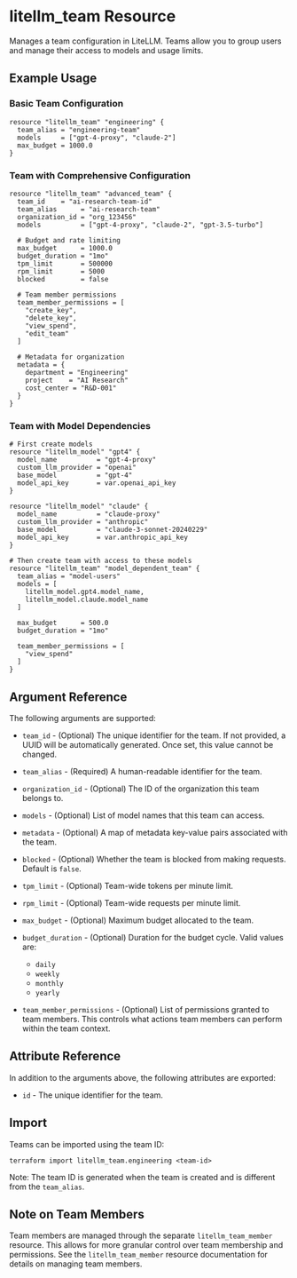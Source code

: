 # litellm_team Resource

Manages a team configuration in LiteLLM. Teams allow you to group users and manage their access to models and usage limits.

## Example Usage

### Basic Team Configuration

```hcl
resource "litellm_team" "engineering" {
  team_alias = "engineering-team"
  models     = ["gpt-4-proxy", "claude-2"]
  max_budget = 1000.0
}
```

### Team with Comprehensive Configuration

```hcl
resource "litellm_team" "advanced_team" {
  team_id    = "ai-research-team-id"
  team_alias      = "ai-research-team"
  organization_id = "org_123456"
  models          = ["gpt-4-proxy", "claude-2", "gpt-3.5-turbo"]

  # Budget and rate limiting
  max_budget      = 1000.0
  budget_duration = "1mo"
  tpm_limit       = 500000
  rpm_limit       = 5000
  blocked         = false

  # Team member permissions
  team_member_permissions = [
    "create_key",
    "delete_key",
    "view_spend",
    "edit_team"
  ]

  # Metadata for organization
  metadata = {
    department = "Engineering"
    project    = "AI Research"
    cost_center = "R&D-001"
  }
}
```

### Team with Model Dependencies

```hcl
# First create models
resource "litellm_model" "gpt4" {
  model_name          = "gpt-4-proxy"
  custom_llm_provider = "openai"
  base_model          = "gpt-4"
  model_api_key       = var.openai_api_key
}

resource "litellm_model" "claude" {
  model_name          = "claude-proxy"
  custom_llm_provider = "anthropic"
  base_model          = "claude-3-sonnet-20240229"
  model_api_key       = var.anthropic_api_key
}

# Then create team with access to these models
resource "litellm_team" "model_dependent_team" {
  team_alias = "model-users"
  models = [
    litellm_model.gpt4.model_name,
    litellm_model.claude.model_name
  ]
  
  max_budget      = 500.0
  budget_duration = "1mo"
  
  team_member_permissions = [
    "view_spend"
  ]
}
```

## Argument Reference

The following arguments are supported:

* `team_id` - (Optional) The unique identifier for the team. If not provided, a UUID will be automatically generated. Once set, this value cannot be changed.

* `team_alias` - (Required) A human-readable identifier for the team.

* `organization_id` - (Optional) The ID of the organization this team belongs to.

* `models` - (Optional) List of model names that this team can access.

* `metadata` - (Optional) A map of metadata key-value pairs associated with the team.

* `blocked` - (Optional) Whether the team is blocked from making requests. Default is `false`.

* `tpm_limit` - (Optional) Team-wide tokens per minute limit.

* `rpm_limit` - (Optional) Team-wide requests per minute limit.

* `max_budget` - (Optional) Maximum budget allocated to the team.

* `budget_duration` - (Optional) Duration for the budget cycle. Valid values are:
  * `daily`
  * `weekly`
  * `monthly`
  * `yearly`

* `team_member_permissions` - (Optional) List of permissions granted to team members. This controls what actions team members can perform within the team context.

## Attribute Reference

In addition to the arguments above, the following attributes are exported:

* `id` - The unique identifier for the team.

## Import

Teams can be imported using the team ID:

```shell
terraform import litellm_team.engineering <team-id>
```

Note: The team ID is generated when the team is created and is different from the `team_alias`.

## Note on Team Members

Team members are managed through the separate `litellm_team_member` resource. This allows for more granular control over team membership and permissions. See the `litellm_team_member` resource documentation for details on managing team members.
